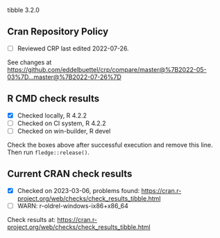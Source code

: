 tibble 3.2.0

## Cran Repository Policy

- [ ] Reviewed CRP last edited 2022-07-26.

See changes at https://github.com/eddelbuettel/crp/compare/master@%7B2022-05-03%7D...master@%7B2022-07-26%7D

## R CMD check results

- [x] Checked locally, R 4.2.2
- [ ] Checked on CI system, R 4.2.2
- [ ] Checked on win-builder, R devel

Check the boxes above after successful execution and remove this line. Then run `fledge::release()`.

## Current CRAN check results

- [x] Checked on 2023-03-06, problems found: https://cran.r-project.org/web/checks/check_results_tibble.html
- [ ] WARN: r-oldrel-windows-ix86+x86_64

Check results at: https://cran.r-project.org/web/checks/check_results_tibble.html
